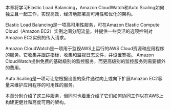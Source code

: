 本章将学习Elastic Load Balancing，Amazon CloudWatch和Auto Scaling如何独立且一起工作，实现高效，经济地部署高可用性和优化的架构。

Elastic Load Balancing是一项高可用性服务，可在Amazon Elastic Compute Cloud（Amazon EC2）实例之间分配流量，并提供一些灵活的选项控制对Amazon EC2实例的传入请求。

Amazon CloudWatch是一项用于监视AWS上运行的AWS Cloud资源和应用程序的服务。它收集并跟踪指标，收集和监视日志文件，并设置警报。 Amazon CloudWatch提供免费的基础级别的监控服务，而更高级别的监控服务则需要额外的费用。

Auto Scaling是一项可让您根据设置的条件通过向上或向下扩展Amazon EC2容量来维护应用程序的可用性的服务。

本章分别介绍了这三种服务，但同时也着重介绍了它们如何协同工作以在AWS上构建更健壮和高度可用的架构。

